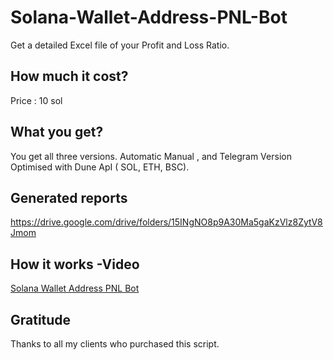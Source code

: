 # Solana-Wallet-Address-PNL-Bot
Get  a detailed Excel file of your Profit and Loss Ratio.  

## How much it cost?

Price : 10 sol

## What you get?
You get all three versions. Automatic Manual , and Telegram Version Optimised with Dune ApI ( SOL, ETH, BSC).

## Generated reports 
https://drive.google.com/drive/folders/15INgNO8p9A30Ma5gaKzVlz8ZytV8Jmom

## How it works -Video
[Solana Wallet Address PNL Bot](https://www.youtube.com/watch?v=C4f4RA-mLbc&t=166s&ab_channel=HenryTirla)


## Gratitude


Thanks to all my clients who purchased this script.

